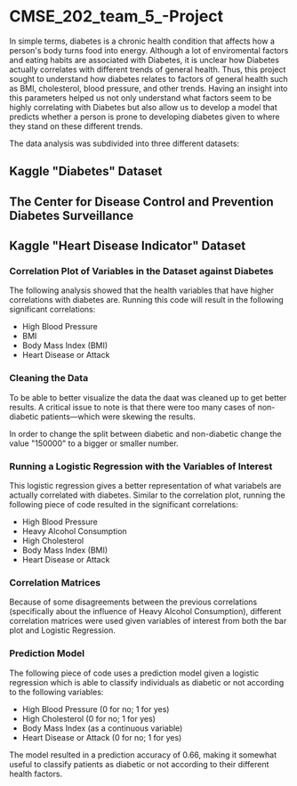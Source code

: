 # CMSE_202_team_5_-Project

In simple terms, diabetes is a chronic health condition that affects how a person's body turns food into energy. Although a lot of enviromental factors and eating habits are associated with Diabetes, it is unclear how Diabetes actually correlates with different trends of general health. Thus, this project sought to understand how diabetes relates to factors of general health such as BMI, cholesterol, blood pressure, and other trends. Having an insight into this parameters helped us not only understand what factors seem to be highly correlating with Diabetes but also allow us to develop a model that predicts whether a person is prone to developing diabetes given to where they stand on these different trends. 



The data analysis was subdivided into three different datasets:


## Kaggle "Diabetes" Dataset




## The Center for Disease Control and Prevention Diabetes Surveillance



## Kaggle "Heart Disease Indicator" Dataset

### Correlation Plot of Variables in the Dataset against Diabetes
The following analysis showed that the health variables that have higher correlations with diabetes are. Running this code will result in the following significant correlations:

- High Blood Pressure
- BMI
- Body Mass Index (BMI)
- Heart Disease or Attack

### Cleaning the Data
To be able to better visualize the data the daat was cleaned up to get better results. A critical issue to note is that there were too many cases of non-diabetic patients—which were skewing the results. 

In order to change the split between diabetic and non-diabetic change the value "150000" to a bigger or smaller number.

### Running a Logistic Regression with the Variables of Interest
This logistic regression gives a better representation of what variabels are actually correlated with diabetes. Similar to the correlation plot, running the following piece of code resulted in the significant correlations:

- High Blood Pressure
- Heavy Alcohol Consumption
- High Cholesterol
- Body Mass Index (BMI)
- Heart Disease or Attack

### Correlation Matrices
Because of some disagreements between the previous correlations (specifically about the influence of Heavy Alcohol Consumption), different correlation matrices were used given variables of interest from both the bar plot and Logistic Regression. 


### Prediction Model
The following piece of code uses a prediction model given a logistic regression which is able to classify individuals as diabetic or not according to the following variables:

- High Blood Pressure (0 for no; 1 for yes)
- High Cholesterol (0 for no; 1 for yes)
- Body Mass Index (as a continuous variable)
- Heart Disease or Attack (0 for no; 1 for yes)


The model resulted in a prediction accuracy of 0.66, making it somewhat useful to classify patients as diabetic or not according to their different health factors.




















